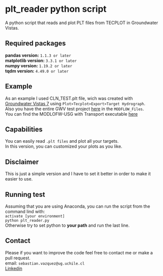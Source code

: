 # plt_reader python script
A python script that reads and plot PLT files from TECPLOT in Groundwater Vistas.
## Required packages
**pandas version:** `1.1.3 or later`\
**matplotlib version:** `3.3.1 or later`\
**numpy version:** `1.19.2 or later`\
**tqdm version:** `4.49.0 or later`
## Example
As an example I used CLN_TEST.plt file, wich was created with [Groundwater Vistas 7](http://www.groundwatermodels.com/) using `Plot>Tecplot>Export>Target Hydrograph`.\
Also you have the entire GWV test project [here](https://github.com/SebaVGit/mfusg_cln_bin_reader) in the `MODFLOW_Files`.\
You can find the MODLOFW-USG with Transport executable [here](https://www.gsi-net.com/en/software/free-software/modflow-usg.html)
## Capabilities
You can easily read `.plt files` and plot all your targets.\
In this version, you can customized your plots as you like.
## Disclaimer
This is just a simple version and I have to set it better in order to make it easier to use.
## Running test
Assuming that you are using Anaconda, you can run the script from the command lind with:\
`activate [your environment]`\
`python plt_reader.py`\
Otherwise try to set python to **your path** and run the last line.
## Contact
Please if you want to improve the code feel free to contact me or make a pull request.\
email: `sebastian.vazquez@ug.uchile.cl`\
[Linkedin](https://www.linkedin.com/in/sebasti%C3%A1n-v%C3%A1zquez-gasty-952121181/)
